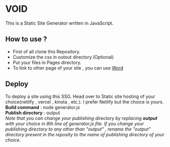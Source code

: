 # VOID
This is a Static Site Generator written in JavaScript.
## How to use ?
- First of all clone this Repository.
- Customize the css in outout directory.(Optional)
- Put your files in Pages directory.
- To link to other page of your site , you can use [Word](file.html) 
## Deploy
To deploy a site using this SSG. Head over to Static site hosting of your choice(netlify , vercel , kinsta , etc.). I prefer Netlify but the choice is yours. <br>
**Build command** : node generator.js<br>
**Publish directory** : output <br>
*Note that you can change your publishing directory by replacing **output** with your choice in 8th line of generator.js file. If you change your publishing directory to any other than "output" , rename the "output" directory present in the reposity to the name of publishing directory of your choice.* <br>

